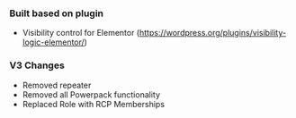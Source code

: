 ### Built based on plugin
- Visibility control for Elementor (https://wordpress.org/plugins/visibility-logic-elementor/)

### V3 Changes
- Removed repeater
- Removed all Powerpack functionality
- Replaced Role with RCP Memberships
